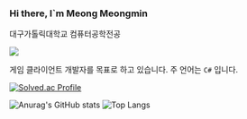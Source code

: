### Hi there, I`m Meong Meongmin

대구가톨릭대학교 컴퓨터공학전공

<img src="https://img.shields.io/badge/Unity-20232a.svg?style=for-the-badge&logo=unity&logoColor=FFFFFF"/>

게임 클라이언트 개발자를 목표로 하고 있습니다. 주 언어는 `C#` 입니다.

[![Solved.ac Profile](http://mazassumnida.wtf/api/v2/generate_badge?boj=pr620718)](https://solved.ac/pr620718/)

![Anurag's GitHub stats](https://github-readme-stats.vercel.app/api?username=meongmeongmin&show_icons=true&theme=dracula) ![Top Langs](https://github-readme-stats.vercel.app/api/top-langs/?username=meongmeongmin&layout=compact&theme=dracula)
